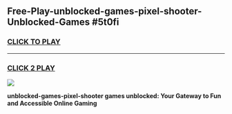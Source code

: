 
## Free-Play-unblocked-games-pixel-shooter-Unblocked-Games #5t0fi
<h3>
<a href="https://news.freeplayer.one?title=unblocked-games-pixel-shooter&ref=8M">CLICK TO PLAY</a></h3>
<hr>

<h3>
<a href="https://news.freeplayer.one?title=unblocked-games-pixel-shooter&ref=8M">CLICK 2 PLAY</a>
  
</h3>

<a href="https://news.freeplayer.one?title=unblocked-games-pixel-shooter&ref=8M"><img src="https://clearcache.store/games.png"></a>


**unblocked-games-pixel-shooter games unblocked: Your Gateway to Fun and Accessible Online Gaming**
